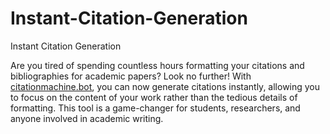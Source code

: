 # Instant-Citation-Generation
Instant Citation Generation
<p>Are you tired of spending countless hours formatting your citations and bibliographies for academic papers? Look no further! With <a href="https://citationmachine.bot/">citationmachine.bot</a>, you can now generate citations instantly, allowing you to focus on the content of your work rather than the tedious details of formatting. This tool is a game-changer for students, researchers, and anyone involved in academic writing.</p>
